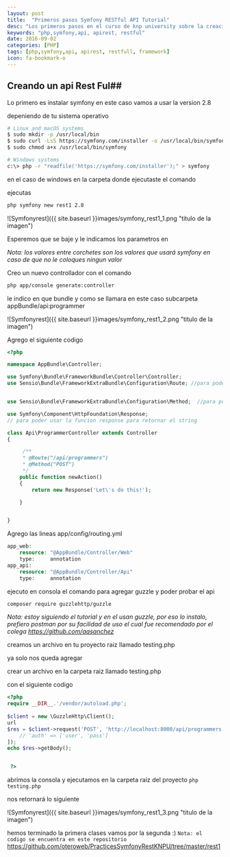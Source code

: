 ```yaml
---
layout: post
title:  "Primeros pasos Symfony RESTful API Tutorial"
desc: "Los primeros pasos en el curso de knp university sobre la creacion de API RESTful"
keywords: "php,symfony,api, apirest, restful"
date: 2016-09-02
categories: [PHP]
tags: [php,symfony,api, apirest, restfull, framework]
icon: fa-bookmark-o
---
```


## Creando un api Rest Ful##

Lo primero es instalar symfony en este caso vamos a usar la version 2.8

depeniendo de tu sistema operativo 

``` bash
# Linux and macOS systems
$ sudo mkdir -p /usr/local/bin
$ sudo curl -LsS https://symfony.com/installer -o /usr/local/bin/symfony
$ sudo chmod a+x /usr/local/bin/symfony

# Windows systems
c:\> php -r "readfile('https://symfony.com/installer');" > symfony

```

en el caso de windows en la carpeta donde ejecutaste el comando 

ejecutas 

``` bash
php symfony new rest1 2.8

```


![Symfonyrest]({{ site.baseurl }}images/symfony_rest1_1.png "titulo de la imagen")

Esperemos que se baje y le indicamos los parametros en 

_Nota: los valores entre corchetes son los valores que usará symfony en caso de que no le coloques ningun valor_

Creo un nuevo controllador con el comando
``` bash
php app/console generate:controller
```


le indico en que bundle y como se llamara en este caso subcarpeta appBundle/api:programmer

![Symfonyrest]({{ site.baseurl }}images/symfony_rest1_2.png "titulo de la imagen")


Agrego  el siguiente codigo 

``` php
<?php

namespace AppBundle\Controller;

use Symfony\Bundle\FrameworkBundle\Controller\Controller;
use Sensio\Bundle\FrameworkExtraBundle\Configuration\Route; //para poder usar el parametro ruta arriba de la funcion en los comentarios


use Sensio\Bundle\FrameworkExtraBundle\Configuration\Method;  //para poder usar el parametro metodo arriba de la funcion en los comentarios

use Symfony\Component\HttpFoundation\Response;
// para poder usar la funcion response para retornar el string

class Api\ProgrammerController extends Controller
{

     /**
     * @Route("/api/programmers")
     * @Method("POST")
     */
    public function newAction()
    {
        return new Response('Let\'s do this!');

    }


}

```
Agrego las lineas app/config/routing.yml
``` php
app_web:
    resource: "@AppBundle/Controller/Web"
    type:     annotation
app_api:
    resource: "@AppBundle/Controller/Api"
    type:     annotation
```


ejecuto en consola el comando para agregar guzzle y poder probar el api

``` bash
composer require guzzlehttp/guzzle

```

_Nota: estoy siguiendo el tutorial y en el usan guzzle, por eso lo instalo, prefiero postman por su facilidad de uso el cual fue recomendado por el colega <https://github.com/aasanchez>_

creamos un archivo en tu proyecto raiz llamado testing.php


ya solo nos queda agregar 

crear un archivo en la carpeta raiz llamado testing.php

con el siguiente codigo
``` php
<?php 
require __DIR__.'/vendor/autoload.php';
 
$client = new \GuzzleHttp\Client();
url
$res = $client->request('POST', 'http://localhost:8000/api/programmers', [
    // 'auth' => ['user', 'pass']
]);
echo $res->getBody();


 ?>
```

abrimos la consola y ejecutamos en la carpeta raiz del proyecto  `php testing.php`

nos retornará lo siguiente

![Symfonyrest]({{ site.baseurl }}images/symfony_rest1_3.png "titulo de la imagen")

hemos terminado la primera clases vamos  por la segunda :)
`Nota: el codigo se encuentra en este repositorio` <https://github.com/oteroweb/PracticesSymfonyRestKNPU/tree/master/rest1>
